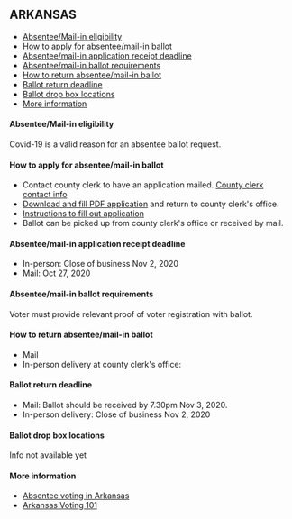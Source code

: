 ## ARKANSAS

* [Absentee/Mail-in eligibility](#absenteemail-in-eligibility)
* [How to apply for absentee/mail-in ballot](#how-to-apply-for-absenteemail-in-ballot)
* [Absentee/mail-in application receipt deadline](#absenteemail-in-application-receipt-deadline)
* [Absentee/mail-in ballot requirements](#absenteemail-in-ballot-requirements)
* [How to return absentee/mail-in ballot](#how-to-return-absenteemail-in-ballot)
* [Ballot return deadline](#ballot-return-deadline)
* [Ballot drop box locations](#ballot-drop-box-locations)
* [More information](#more-information)

#### Absentee/Mail-in eligibility
Covid-19 is a valid reason for an absentee ballot request.

#### How to apply for absentee/mail-in ballot
* Contact county clerk to have an application mailed.
[County clerk contact info](https://www.sos.arkansas.gov/uploads/elections/ARCountyClerks.pdf)
* [Download and fill PDF application](https://www.sos.arkansas.gov/uploads/elections/Absentee_Ballot_Application_1.pdf) and return to county clerk's office.
* [Instructions to fill out application](http://www.sos.arkansas.gov/uploads/elections/How_to_Complete_the_Absentee_Ballot_Application.pdf)
* Ballot can be picked up from county clerk's office or received by mail.

#### Absentee/mail-in application receipt deadline
* In-person: Close of business Nov 2, 2020
* Mail: Oct 27, 2020

#### Absentee/mail-in ballot requirements
Voter must provide relevant proof of voter registration with ballot.

#### How to return absentee/mail-in ballot
* Mail 
* In-person delivery at county clerk's office:

#### Ballot return deadline
* Mail: Ballot should be received by 7.30pm Nov 3, 2020.
* In-person delivery: Close of business Nov 2, 2020

#### Ballot drop box locations
Info not available yet

#### More information
* [Absentee voting in Arkansas](https://www.sos.arkansas.gov/elections/voter-information/absentee-voting)
* [Arkansas Voting 101](https://www.sos.arkansas.gov/uploads/elections/voting_101_9-2018_grayscaleb.pdf)